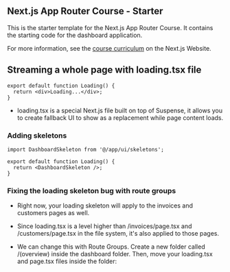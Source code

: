 ## Next.js App Router Course - Starter

This is the starter template for the Next.js App Router Course. It contains the starting code for the dashboard application.

For more information, see the [course curriculum](https://nextjs.org/learn) on the Next.js Website.


## Streaming a whole page with loading.tsx file
```
export default function Loading() {
  return <div>Loading...</div>;
}
```

- loading.tsx is a special Next.js file built on top of Suspense, it allows you to create fallback UI to show as a replacement while page content loads.

### Adding skeletons

```
import DashboardSkeleton from '@/app/ui/skeletons';
 
export default function Loading() {
  return <DashboardSkeleton />;
}
```

### Fixing the loading skeleton bug with route groups
- Right now, your loading skeleton will apply to the invoices and customers pages as well.

- Since loading.tsx is a level higher than /invoices/page.tsx and /customers/page.tsx in the file system, it's also applied to those pages.

- We can change this with Route Groups. Create a new folder called /(overview) inside the dashboard folder. Then, move your loading.tsx and page.tsx files inside the folder:
